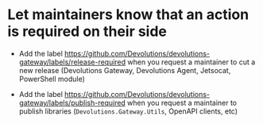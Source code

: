 # Let maintainers know that an action is required on their side

- Add the label https://github.com/Devolutions/devolutions-gateway/labels/release-required when you request a maintainer to cut a new release (Devolutions Gateway, Devolutions Agent, Jetsocat, PowerShell module)

- Add the label https://github.com/Devolutions/devolutions-gateway/labels/publish-required when you request a maintainer to publish libraries (`Devolutions.Gateway.Utils`, OpenAPI clients, etc)
